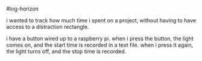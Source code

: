 #log-horizon

i wanted to track how much time i spent on a project, without having to have access to a distraction rectangle. 

i have a button wired up to a raspberry pi. when i press the button, the light comes on, and the start time is recorded in a text file. when i press it again, the light turns off, and the stop time is recorded.
